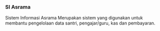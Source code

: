 ### SI Asrama ###
Sistem Informasi Asrama Merupakan sistem yang digunakan untuk membantu pengelolaan data santri, pengajar/guru, kas dan pembayaran.

